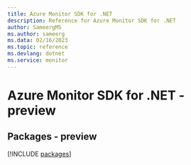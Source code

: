 ```yaml
---
title: Azure Monitor SDK for .NET
description: Reference for Azure Monitor SDK for .NET
author: SameergMS
ms.author: sameerg
ms.data: 02/16/2023
ms.topic: reference
ms.devlang: dotnet
ms.service: monitor
---
```

# Azure Monitor SDK for .NET - preview
## Packages - preview
[!INCLUDE [packages](monitor-index.md)]